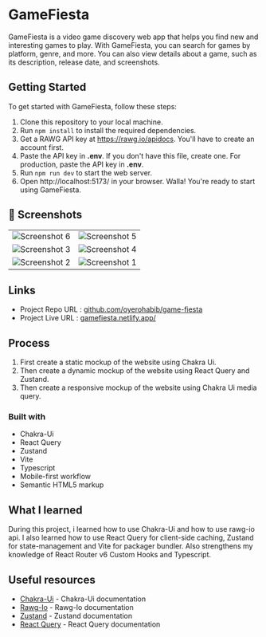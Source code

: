 # GameFiesta

GameFiesta is a video game discovery web app that helps you find new and interesting games to play. With GameFiesta, you can search for games by platform, genre, and more. You can also view details about a game, such as its description, release date, and screenshots.

## Getting Started

To get started with GameFiesta, follow these steps:

1. Clone this repository to your local machine.
2. Run `npm install` to install the required dependencies.
3. Get a RAWG API key at https://rawg.io/apidocs. You'll have to create an account first.
4. Paste the API key in **.env**. If you don't have this file, create one. For production, paste the API key in **.env**.
5. Run `npm run dev` to start the web server.
6. Open http://localhost:5173/ in your browser. Walla! You're ready to start using GameFiesta.

## 📸 Screenshots

|                                                  |                                                  |
| :----------------------------------------------: | :----------------------------------------------: |
| ![Screenshot 6](https://i.imgur.com/Yctj1rY.png) | ![Screenshot 5](https://i.imgur.com/kD6YAAv.png) |
| ![Screenshot 3](https://i.imgur.com/FzFkZbS.png) | ![Screenshot 4](https://i.imgur.com/xhBdGEg.png) |
| ![Screenshot 2](https://i.imgur.com/pvJnO0p.png) | ![Screenshot 1](https://i.imgur.com/UlEGkUD.png) |

## Links

-   Project Repo URL : [github.com/oyerohabib/game-fiesta](https://github.com/oyerohabib/game-fiesta)
-   Project Live URL : [gamefiesta.netlify.app/](https://gamefiesta.netlify.app/)

## Process

1. First create a static mockup of the website using Chakra Ui.
2. Then create a dynamic mockup of the website using React Query and Zustand.
3. Then create a responsive mockup of the website using Chakra Ui media query.

### Built with

-   Chakra-Ui
-   React Query
-   Zustand
-   Vite
-   Typescript
-   Mobile-first workflow
-   Semantic HTML5 markup

## What I learned

During this project, i learned how to use Chakra-Ui and how to use rawg-io api. I also learned how to use React Query for client-side caching, Zustand for state-management and Vite for packager bundler. Also strengthens my knowledge of React Router v6 Custom Hooks and Typescript.

## Useful resources

-   [Chakra-Ui](https://chakra-ui.com/) - Chakra-Ui documentation
-   [Rawg-Io](https://rawg.io/apidocs) - Rawg-Io documentation
-   [Zustand](https://docs.pmnd.rs/zustand/getting-started/introduction) - Zustand documentation
-   [React Query](https://tanstack.com/query/latest/docs/framework/react/overview) - React Query documentation
